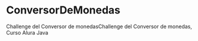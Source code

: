 # ConversorDeMonedas
Challenge del Conversor de monedasChallenge del Conversor de monedas, Curso Alura Java
